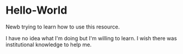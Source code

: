 # Hello-World
Newb trying to learn how to use this resource.

I have no idea what I'm doing but I'm willing to learn.  I wish there was institutional knowledge to help me.
